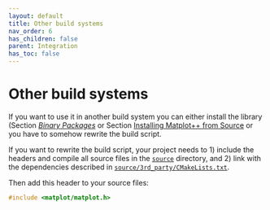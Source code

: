 ```yaml
---
layout: default
title: Other build systems
nav_order: 6
has_children: false
parent: Integration
has_toc: false
---
```

# Other build systems

If you want to use it in another build system you can either install the library (Section [*Binary Packages*](binary-packages.md) or Section [Installing Matplot++ from Source](build-from-source/installing-matplot-from-source.md) or you have to somehow rewrite the build script.

If you want to rewrite the build script, your project needs to 1) include the headers and compile all source files in the [`source`](https://github.com/alandefreitas/matplotplusplus/blob/master/source) directory, and 2) link with the dependencies described in [`source/3rd_party/CMakeLists.txt`](https://github.com/alandefreitas/matplotplusplus/blob/master/source/3rd_party/CMakeLists.txt).

Then add this header to your source files:

```cpp
#include <matplot/matplot.h>
```   




<!-- Generated with mdsplit: https://github.com/alandefreitas/mdsplit -->
